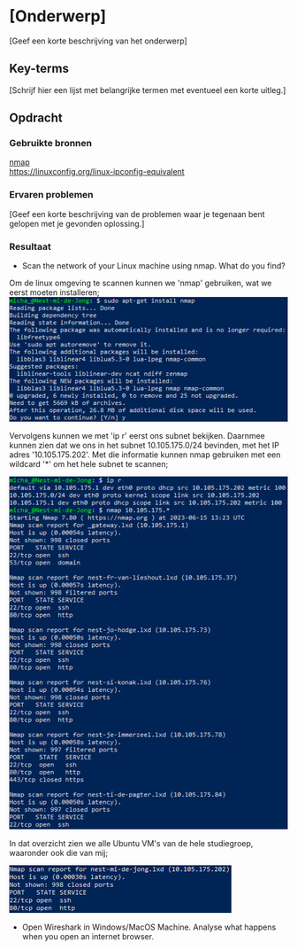 # [Onderwerp]
[Geef een korte beschrijving van het onderwerp]

## Key-terms
[Schrijf hier een lijst met belangrijke termen met eventueel een korte uitleg.]

## Opdracht
### Gebruikte bronnen
[nmap](https://www.geeksforgeeks.org/nmap-command-in-linux-with-examples/)  
https://linuxconfig.org/linux-ipconfig-equivalent  

### Ervaren problemen
[Geef een korte beschrijving van de problemen waar je tegenaan bent gelopen met je gevonden oplossing.]

### Resultaat
- Scan the network of your Linux machine using nmap. What do you find?  

Om de linux omgeving te scannen kunnen we 'nmap' gebruiken, wat we eerst moeten installeren;  
![](..\00_includes\Security_pics\1\nmap_install.png)  

Vervolgens kunnen we met 'ip r' eerst ons subnet bekijken. Daarnmee kunnen zien dat we ons in het subnet 10.105.175.0/24 bevinden, met het IP adres '10.105.175.202'. Met die informatie kunnen nmap gebruiken met een wildcard '*' om het hele subnet te scannen;  

![](..\00_includes\Security_pics\1\nmap_scan.png)  

In dat overzicht zien we alle Ubuntu VM's van de hele studiegroep, waaronder ook die van mij;

![](..\00_includes\Security_pics\1\nmap_micha.png)  

- Open Wireshark in Windows/MacOS Machine. Analyse what happens when you open an internet browser.